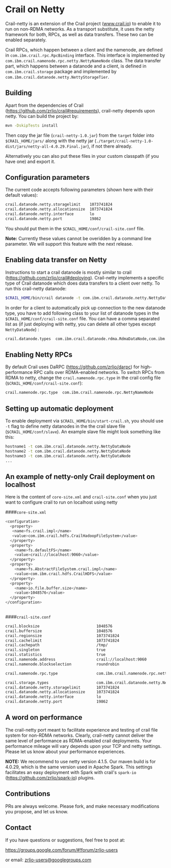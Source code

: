 # Crail on Netty

Crail-netty is an extension of the Crail project (www.crail.io) to enable it to run on non-RDMA networks. 
As a transport substitute, it uses the netty framework for both, RPCs, as well as data transfers. These two 
can be enabled separately. 

Crail RPCs, which happen between a client and the namenode, are defined in `com.ibm.crail.rpc.RpcBinding` interface.
This interface is implemented by `com.ibm.crail.namenode.rpc.netty.NettyNameNode` class. The data transfer part, 
which happens between a datanode and a client, is defined in `com.ibm.crail.storage` package and implemented by 
`com.ibm.crail.datanode.netty.NettyStorageTier`.

## Building 

Apart from the dependencies of Crail (https://github.com/zrlio/crail#requirements), crail-netty depends upon netty. 
You can build the project by:
```bash
mvn -DskipTests install
```
Then copy the jar file (`crail-netty-1.0.jar`) from the `target` folder into `$CRAIL_HOME/jars/` along with the 
netty jar (`./target/crail-netty-1.0-dist/jars/netty-all-4.0.29.Final.jar`), if not there already. 

Alternatively you can also put these files in your custom classpath (if you have one) and export it.

## Configuration parameters
The current code accepts following parameters (shown here with their default values):

```bash
crail.datanode.netty.storagelimit    1073741824
crail.datanode.netty.allocationsize  1073741824
crail.datanode.netty.interface       lo 
crail.datanode.netty.port            19862
```

You should put them in the `$CRAIL_HOME/conf/crail-site.conf` file.

**Note:** Currently these values cannot be overidden by a command line parameter. We will support this feature with 
the next release.

## Enabling data transfer on Netty
Instructions to start a crail datanode is mostly similar to crail (https://github.com/zrlio/crail#deploying). 
Crail-netty implements a specific type of Crail datanode which does data transfers to a client over netty. To 
run this crail-netty datanode: 
```bash 
$CRAIL_HOME/bin/crail datanode -t com.ibm.crail.datanode.netty.NettyDataNode
```
In order for a client to automatically pick up connection to the new datanode type, you have to add following class 
to your list of datanode types in the `$CRAIL_HOME/conf/crail-site.conf` file. You can have a comma separated 
list as (if just deploying with netty, you can delete all other types except `NettyDataNode`) : 

```bash
crail.datanode.types  com.ibm.crail.datanode.rdma.RdmaDataNode,com.ibm.crail.datanode.netty.NettyDataNode
```

## Enabling Netty RPCs

By default Crail uses DaRPC (https://github.com/zrlio/darpc) for high-performance RPC calls over RDMA-enabled networks. 
To switch RPCs from RDMA to netty, change the `crail.namenode.rpc.type` in the crail config file 
(`$CRAIL_HOME/conf/crail-site.conf`): 
```bash
crail.namenode.rpc.type  com.ibm.crail.namenode.rpc.NettyNameNode
```

## Setting up automatic deployment

To enable deployment via `$CRAIL_HOME/bin/start-crail.sh`, you should use `-t` flag to define netty datanodes in the 
the crail slave file (`$CRAIL_HOME/conf/slave`). An example slave file might look something like this: 
```bash
hostname1 -t com.ibm.crail.datanode.netty.NettyDataNode
hostname2 -t com.ibm.crail.datanode.netty.NettyDataNode
hostname3 -t com.ibm.crail.datanode.netty.NettyDataNode
...
```

## An example of netty-only Crail deployment on localhost 
Here is the content of `core-site.xml` and `crail-site.conf` when you just want to configure crail to run on localhost
using netty
 
####`core-site.xml` 

```bash
<configuration>
  <property>
   <name>fs.crail.impl</name>
   <value>com.ibm.crail.hdfs.CrailHadoopFileSystem</value>
  </property>
  <property>
    <name>fs.defaultFS</name>
    <value>crail://localhost:9060</value>
  </property>
  <property>
    <name>fs.AbstractFileSystem.crail.impl</name>
    <value>com.ibm.crail.hdfs.CrailHDFS</value>
  </property>
  <property>
    <name>io.file.buffer.size</name>
    <value>1048576</value>
  </property>
</configuration>
 
```

####`crail-site.conf`
```bash 
crail.blocksize			    	        1048576
crail.buffersize			            1048576
crail.regionsize			            1073741824
crail.cachelimit			            1073741824
crail.cachepath				            /tmp/
crail.singleton				            true
crail.statistics 			            true
crail.namenode.address			        crail://localhost:9060
crail.namenode.blockselection	    	roundrobin

crail.namenode.rpc.type                 com.ibm.crail.namenode.rpc.netty.NettyNameNode

crail.storage.types 		            com.ibm.crail.datanode.netty.NettyStorageTier
crail.datanode.netty.storagelimit       1073741824
crail.datanode.netty.allocationsize     1073741824
crail.datanode.netty.interface          lo
crail.datanode.netty.port               19862
```
## A word on performance 
The crail-netty port meant to facilitate experience and testing of crail file system for non-RDMA networks. Clearly, 
crail-netty cannot deliver the same level of performance as RDMA-enabled crail deployments. Your performance mileage 
will vary depends upon your TCP and netty settings. Please let us know about your performance experiences.

**NOTE:** We recommend to use netty version 4.1.5. Our maven build is for 4.0.29, which is the same version used in 
Apache Spark. This settings facilitates an easy deployment with Spark with crail's `spark-io` 
(https://github.com/zrlio/spark-io) plugins. 

## Contributions

PRs are always welcome. Please fork, and make necessary modifications you propose, and let us know. 

## Contact 

If you have questions or suggestions, feel free to post at:

https://groups.google.com/forum/#!forum/zrlio-users

or email: zrlio-users@googlegroups.com